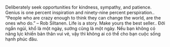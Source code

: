Deliberately seek opportunities for kindness, sympathy, and patience.
Genius is one percent inspiration and ninety-nine percent perspiration..
 “People who are crazy enough to think they can change the world, are the ones who do.” – Rob Siltanen.
Life is a story. Make yours the best seller..
Đời ngắn ngủi, khổ là một ngày, sướng cũng là một ngày. Nếu bạn không có năng lực khiến bản thân vui vẻ, vậy thì không ai có thể cho bạn cuộc sống hạnh phúc đâu.

